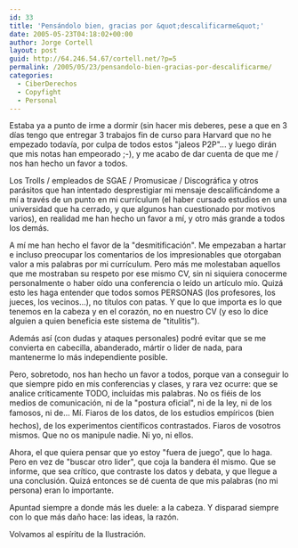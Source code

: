```yaml
---
id: 33
title: 'Pensándolo bien, gracias por &quot;descalificarme&quot;'
date: 2005-05-23T04:18:02+00:00
author: Jorge Cortell
layout: post
guid: http://64.246.54.67/cortell.net/?p=5
permalink: /2005/05/23/pensandolo-bien-gracias-por-descalificarme/
categories:
  - CiberDerechos
  - Copyfight
  - Personal
---
```

Estaba ya a punto de irme a dormir (sin hacer mis deberes, pese a que en 3 dí­as tengo que entregar 3 trabajos fin de curso para Harvard que no he empezado todaví­a, por culpa de todos estos "jaleos P2P"... y luego dirán que mis notas han empeorado ;-), y me acabo de dar cuenta de que me / nos han hecho un favor a todos.

Los Trolls / empleados de SGAE / Promusicae / Discográfica y otros parásitos que han intentado desprestigiar mi mensaje descalificándome a mí­ a través de un punto en mi currí­culum (el haber cursado estudios en una universidad que ha cerrado, y que algunos han cuestionado por motivos varios), en realidad me han hecho un favor a mí­, y otro más grande a todos los demás.

A mí­ me han hecho el favor de la "desmitificación". Me empezaban a hartar e incluso preocupar los comentarios de los impresionables que otorgaban valor a mis palabras por mi currí­culum. Pero más me molestaban aquellos que me mostraban su respeto por ese mismo CV, sin ni siquiera conocerme personalmente o haber oí­do una conferencia o leí­do un artí­culo mí­o. Quizá esto les haga entender que todos somos PERSONAS (los profesores, los jueces, los vecinos...), no tí­tulos con patas. Y que lo que importa es lo que tenemos en la cabeza y en el corazón, no en nuestro CV (y eso lo dice alguien a quien beneficia este sistema de "titulitis").

Además así­ (con dudas y ataques personales) podré evitar que se me convierta en cabecilla, abanderado, mártir o lider de nada, para mantenerme lo más independiente posible.

Pero, sobretodo, nos han hecho un favor a todos, porque van a conseguir lo que siempre pido en mis conferencias y clases, y rara vez ocurre: que se analice crí­ticamente TODO, incluí­das mis palabras. No os fiéis de los medios de comunicación, ni de la "postura oficial", ni de la ley, ni de los famosos, ni de... Mí. Fiaros de los datos, de los estudios empí­ricos (bien hechos), de los experimentos cientí­ficos contrastados. Fiaros de vosotros mismos. Que no os manipule nadie. Ni yo, ni ellos.

Ahora, el que quiera pensar que yo estoy "fuera de juego", que lo haga. Pero en vez de "buscar otro lider", que coja la bandera él mismo. Que se informe, que sea crí­tico, que contraste los datos y debata, y que llegue a una conclusión. Quizá entonces se dé cuenta de que mis palabras (no mi persona) eran lo importante.

Apuntad siempre a donde más les duele: a la cabeza. Y disparad siempre con lo que más daño hace: las ideas, la razón.

Volvamos al espí­ritu de la Ilustración.